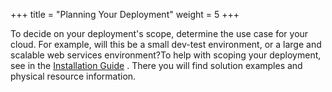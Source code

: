 +++
title = "Planning Your Deployment"
weight = 5
+++

To decide on your deployment's scope, determine the use case for your cloud. For example, will this be a small dev-test environment, or a large and scalable web services environment?To help with scoping your deployment, see [](../install-guide/planning.dita#planning) in the [Installation Guide](../install-guide/index.dita) . There you will find solution examples and physical resource information. 

